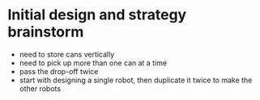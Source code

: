 # Initial design and strategy brainstorm

- need to store cans vertically
- need to pick up more than one can at a time
- pass the drop-off twice
- start with designing a single robot, then duplicate it twice to make the other robots
